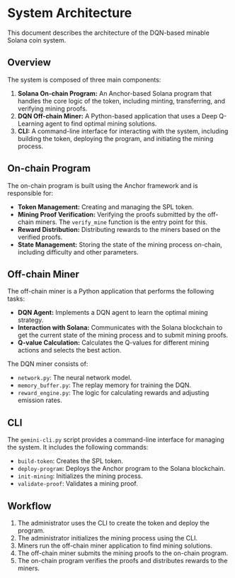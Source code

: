 # System Architecture

This document describes the architecture of the DQN-based minable Solana coin system.

## Overview

The system is composed of three main components:
1.  **Solana On-chain Program:** An Anchor-based Solana program that handles the core logic of the token, including minting, transferring, and verifying mining proofs.
2.  **DQN Off-chain Miner:** A Python-based application that uses a Deep Q-Learning agent to find optimal mining solutions.
3.  **CLI:** A command-line interface for interacting with the system, including building the token, deploying the program, and initiating the mining process.

## On-chain Program

The on-chain program is built using the Anchor framework and is responsible for:
-   **Token Management:** Creating and managing the SPL token.
-   **Mining Proof Verification:** Verifying the proofs submitted by the off-chain miners. The `verify_mine` function is the entry point for this.
-   **Reward Distribution:** Distributing rewards to the miners based on the verified proofs.
-   **State Management:** Storing the state of the mining process on-chain, including difficulty and other parameters.

## Off-chain Miner

The off-chain miner is a Python application that performs the following tasks:
-   **DQN Agent:** Implements a DQN agent to learn the optimal mining strategy.
-   **Interaction with Solana:** Communicates with the Solana blockchain to get the current state of the mining process and to submit mining proofs.
-   **Q-value Calculation:** Calculates the Q-values for different mining actions and selects the best action.

The DQN miner consists of:
-   `network.py`: The neural network model.
-   `memory_buffer.py`: The replay memory for training the DQN.
-   `reward_engine.py`: The logic for calculating rewards and adjusting emission rates.

## CLI

The `gemini-cli.py` script provides a command-line interface for managing the system. It includes the following commands:
-   `build-token`: Creates the SPL token.
-   `deploy-program`: Deploys the Anchor program to the Solana blockchain.
-   `init-mining`: Initializes the mining process.
-   `validate-proof`: Validates a mining proof.

## Workflow

1.  The administrator uses the CLI to create the token and deploy the program.
2.  The administrator initializes the mining process using the CLI.
3.  Miners run the off-chain miner application to find mining solutions.
4.  The off-chain miner submits the mining proofs to the on-chain program.
5.  The on-chain program verifies the proofs and distributes rewards to the miners.
